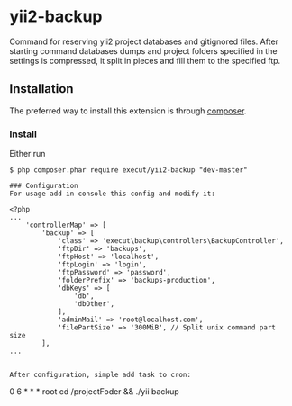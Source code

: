 # yii2-backup
Command for reserving yii2 project databases and gitignored files. After starting command databases dumps and project
folders specified in the settings is compressed, it split in pieces and fill them to the specified ftp.

## Installation

The preferred way to install this extension is through [composer](http://getcomposer.org/download/).

### Install

Either run

```
$ php composer.phar require execut/yii2-backup "dev-master"

### Configuration
For usage add in console this config and modify it:

<?php
...
    'controllerMap' => [
        'backup' => [
            'class' => 'execut\backup\controllers\BackupController',
            'ftpDir' => 'backups',
            'ftpHost' => 'localhost',
            'ftpLogin' => 'login',
            'ftpPassword' => 'password',
            'folderPrefix' => 'backups-production',
            'dbKeys' => [
                'db',
                'dbOther',
            ],
            'adminMail' => 'root@localhost.com',
            'filePartSize' => '300MiB', // Split unix command part size
        ],
...


After configuration, simple add task to cron:
```
0 6 * * *	root	cd /projectFoder && ./yii backup
```